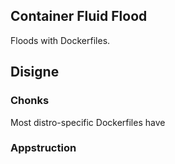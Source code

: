 ## Container Fluid Flood

Floods with Dockerfiles.

## Disigne

### Chonks

Most distro-specific Dockerfiles have  

### Appstruction
